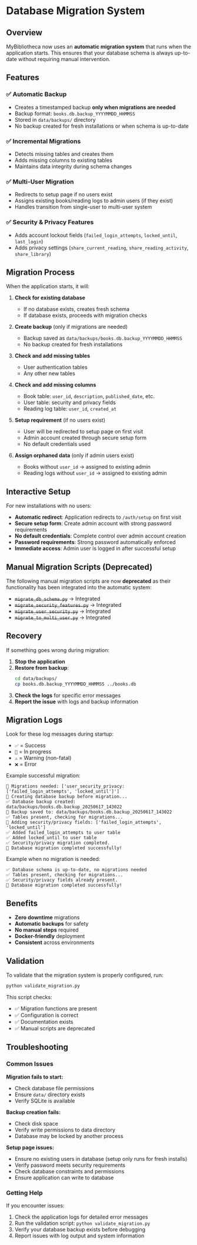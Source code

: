# Database Migration System

## Overview

MyBibliotheca now uses an **automatic migration system** that runs when the application starts. This ensures that your database schema is always up-to-date without requiring manual intervention.

## Features

### ✅ Automatic Backup
- Creates a timestamped backup **only when migrations are needed**
- Backup format: `books.db.backup_YYYYMMDD_HHMMSS`
- Stored in `data/backups/` directory
- No backup created for fresh installations or when schema is up-to-date

### ✅ Incremental Migrations
- Detects missing tables and creates them
- Adds missing columns to existing tables
- Maintains data integrity during schema changes

### ✅ Multi-User Migration
- Redirects to setup page if no users exist 
- Assigns existing books/reading logs to admin users (if they exist)
- Handles transition from single-user to multi-user system

### ✅ Security & Privacy Features
- Adds account lockout fields (`failed_login_attempts`, `locked_until`, `last_login`)
- Adds privacy settings (`share_current_reading`, `share_reading_activity`, `share_library`)

## Migration Process

When the application starts, it will:

1. **Check for existing database**
   - If no database exists, creates fresh schema
   - If database exists, proceeds with migration checks

2. **Create backup** (only if migrations are needed)
   - Backup saved as `data/backups/books.db.backup_YYYYMMDD_HHMMSS`
   - No backup created for fresh installations

3. **Check and add missing tables**
   - User authentication tables
   - Any other new tables

4. **Check and add missing columns**
   - Book table: `user_id`, `description`, `published_date`, etc.
   - User table: security and privacy fields
   - Reading log table: `user_id`, `created_at`

5. **Setup requirement** (if no users exist)
   - User will be redirected to setup page on first visit
   - Admin account created through secure setup form
   - No default credentials used

6. **Assign orphaned data** (only if admin users exist)
   - Books without `user_id` → assigned to existing admin
   - Reading logs without `user_id` → assigned to existing admin

## Interactive Setup

For new installations with no users:

- **Automatic redirect**: Application redirects to `/auth/setup` on first visit
- **Secure setup form**: Create admin account with strong password requirements
- **No default credentials**: Complete control over admin account creation
- **Password requirements**: Strong password automatically enforced
- **Immediate access**: Admin user is logged in after successful setup

## Manual Migration Scripts (Deprecated)

The following manual migration scripts are now **deprecated** as their functionality has been integrated into the automatic system:

- ~~`migrate_db_schema.py`~~ → Integrated
- ~~`migrate_security_features.py`~~ → Integrated  
- ~~`migrate_user_security.py`~~ → Integrated
- ~~`migrate_to_multi_user.py`~~ → Integrated

## Recovery

If something goes wrong during migration:

1. **Stop the application**
2. **Restore from backup**:
   ```bash
   cd data/backups/
   cp books.db.backup_YYYYMMDD_HHMMSS ../books.db
   ```
3. **Check the logs** for specific error messages
4. **Report the issue** with logs and backup information

## Migration Logs

Look for these log messages during startup:

- `✅` = Success
- `🔄` = In progress
- `⚠️` = Warning (non-fatal)
- `❌` = Error

Example successful migration:
```
🔄 Migrations needed: ['user_security_privacy: ['failed_login_attempts', 'locked_until']']
🔄 Creating database backup before migration...
✅ Database backup created: data/backups/books.db.backup_20250617_143022
📁 Backup saved to: data/backups/books.db.backup_20250617_143022
✅ Tables present, checking for migrations...
🔄 Adding security/privacy fields: ['failed_login_attempts', 'locked_until']
✅ Added failed_login_attempts to user table
✅ Added locked_until to user table
✅ Security/privacy migration completed.
🎉 Database migration completed successfully!
```

Example when no migration is needed:
```
✅ Database schema is up-to-date, no migrations needed
✅ Tables present, checking for migrations...
✅ Security/privacy fields already present.
🎉 Database migration completed successfully!
```

## Benefits

- **Zero downtime** migrations
- **Automatic backups** for safety
- **No manual steps** required
- **Docker-friendly** deployment
- **Consistent** across environments

## Validation

To validate that the migration system is properly configured, run:

```bash
python validate_migration.py
```

This script checks:
- ✅ Migration functions are present
- ✅ Configuration is correct
- ✅ Documentation exists
- ✅ Manual scripts are deprecated

## Troubleshooting

### Common Issues

**Migration fails to start:**
- Check database file permissions
- Ensure `data/` directory exists
- Verify SQLite is available

**Backup creation fails:**
- Check disk space
- Verify write permissions to data directory
- Database may be locked by another process

**Setup page issues:**
- Ensure no existing users in database (setup only runs for fresh installs)
- Verify password meets security requirements  
- Check database constraints and permissions
- Ensure application can write to database

### Getting Help

If you encounter issues:

1. Check the application logs for detailed error messages
2. Run the validation script: `python validate_migration.py`
3. Verify your database backup exists before debugging
4. Report issues with log output and system information
